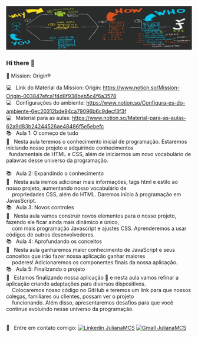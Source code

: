 <img width="auto" src="https://github.com/Julianamcs/julianamcs/blob/3769b4363d8a49c6e481cd85b7b3af0ae9c56bd6/Img/bg.jpg">

### Hi there 👋

:rocket: Mission: Origin®

 :computer:  &nbsp; Link do Material da Mission: Origin: https://www.notion.so/Mission-Origin-003847efca1f4d8f938beb5c4f6a3578
 <br/> :computer: &nbsp; Configurações do ambiente: https://www.notion.so/Configura-es-do-ambiente-6ec20312bde94ca79096b6c9decf3f3f
 <br/> :computer: &nbsp; Material para as aulas: https://www.notion.so/Material-para-as-aulas-62a9d83b24244526ae48486f5e5ebefc
 <br/> 📚 &nbsp; Aula 1: O começo de tudo
 <br/> 📝 &nbsp; Nesta aula teremos o conhecimento inicial de programação. Estaremos iniciando nosso projeto e adquirindo conhecimentos
 <br/> &nbsp;     fundamentais de HTML e CSS, além de iniciarmos um novo vocabulário de palavras desse universo da programação.     
 <br/> 📚 &nbsp; Aula 2: Expandindo o conhecimento 
 <br/> 📝 &nbsp; Nesta aula iremos adicionar mais informações, tags html e estilo ao nosso projeto, aumentando nosso vocabulário de 
 <br/> &nbsp;  &nbsp;   propriedades CSS, além do HTML. Daremos início à programação em JavasScript.
 <br/> 📚 &nbsp; Aula 3: Novos controles
 <br/> 📝 &nbsp; Nesta aula vamos construir novos elementos para o nosso projeto, fazendo ele ficar ainda mais dinâmico e único, 
 <br/>  &nbsp; &nbsp;   com mais programação Javascript e ajustes CSS. Aprenderemos a usar códigos de outros desenvolvedores.
 <br/> 📚 &nbsp; Aula 4: Aprofundando os conceitos
 <br/> 📝 &nbsp; Nesta aula ganharemos maior conhecimento de JavaScript e seus conceitos que irão fazer nossa aplicação ganhar maiores 
 <br/>  &nbsp; &nbsp;   poderes! Adicionaremos os componentes finais da nossa aplicação. 
 <br/> 📚 &nbsp; Aula 5: Finalizando o projeto
 <br/> 📝 &nbsp; Estamos finalizando nossa aplicação 🎉 e nesta aula vamos refinar a aplicação criando adaptações para diversos dispositivos. 
 <br/>  &nbsp; &nbsp;   Colocaremos nosso código no GitHub e teremos um link para que nossos colegas, familiares ou clientes, possam ver o projeto 
 <br/>  &nbsp; &nbsp;   funcionando. Além disso, apresentaremos desafios para que você continue evoluindo nesse universo da programação.
 <br/>
 <br/>  <br/> :email: &nbsp; Entre em contato comigo: [![Linkedin JulianaMCS](https://img.shields.io/badge/-JulianaMCS-blue?style=flat-square&logo=Linkedin&logoColor=white&link=https://www.linkedin.com/in/julianamcs/)](https://www.linkedin.com/in/julianamcs/)
[![Gmail JulianaMCS](https://img.shields.io/badge/-JulianaMCS@gmail.com-c14438?style=flat-square&logo=Gmail&logoColor=white&link=mailto:julyanamcs@gmail.com)](mailto:julyanamcs@gmail.com)




